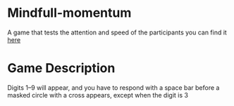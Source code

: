 # Mindfull-momentum
A game that tests the attention and speed of the participants
you can find it [here](https://simmer.io/@Naira06/mindful-momentum)

# Game Description 

Digits 1–9 will appear, and you have to respond with a space bar before a masked circle with a cross appears, except when the digit is 3 

